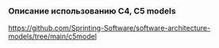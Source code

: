 ### Описание использованию С4, C5 models

https://github.com/Sprinting-Software/software-architecture-models/tree/main/c5model

